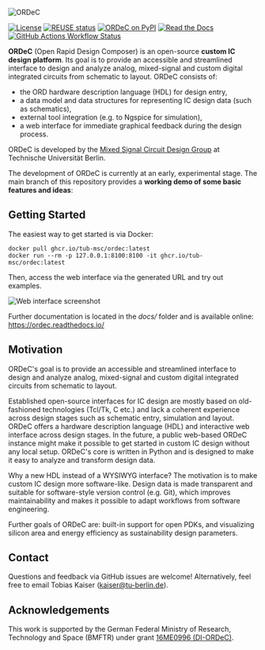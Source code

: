 ![ORDeC](https://raw.githubusercontent.com/tub-msc/ordec/refs/heads/main/docs/ordec_logo.svg)

[![License](https://img.shields.io/badge/License-Apache%202.0-blue.svg)](https://opensource.org/licenses/Apache-2.0)
[![REUSE status](https://api.reuse.software/badge/github.com/tub-msc/ordec)](https://api.reuse.software/info/github.com/tub-msc/ordec)
[![ORDeC on PyPI](https://img.shields.io/pypi/v/ordec.svg)](https://pypi.python.org/pypi/ordec)
[![Read the Docs](https://img.shields.io/readthedocs/ordec)](https://ordec.readthedocs.io)
[![GitHub Actions Workflow Status](https://img.shields.io/github/actions/workflow/status/tub-msc/ordec/tests.yaml?label=tests)](https://github.com/tub-msc/ordec/actions/workflows/tests.yaml)

**ORDeC** (Open Rapid Design Composer) is an open-source **custom IC design platform**. Its goal is to provide an accessible and streamlined interface to design and analyze analog, mixed-signal and custom digital integrated circuits from schematic to layout. ORDeC consists of:

- the ORD hardware description language (HDL) for design entry,
- a data model and data structures for representing IC design data (such as schematics),
- external tool integration (e.g. to Ngspice for simulation),
- a web interface for immediate graphical feedback during the design process.

ORDeC is developed by the [Mixed Signal Circuit Design Group](https://www.tu.berlin/msc) at Technische Universität Berlin. 

The development of ORDeC is currently at an early, experimental stage. The main branch of this repository provides a **working demo of some basic features and ideas**:

## Getting Started

The easiest way to get started is via Docker:

```
docker pull ghcr.io/tub-msc/ordec:latest
docker run --rm -p 127.0.0.1:8100:8100 -it ghcr.io/tub-msc/ordec:latest
```

Then, access the web interface via the generated URL and try out examples.

![Web interface screenshot](https://raw.githubusercontent.com/tub-msc/ordec/refs/heads/main/docs/screenshot_demo.png)

Further documentation is located in the *docs/* folder and is available online: https://ordec.readthedocs.io/

## Motivation

ORDeC's goal is to provide an accessible and streamlined interface to design and analyze analog, mixed-signal and custom digital integrated circuits from schematic to layout.

Established open-source interfaces for IC design are mostly based on old-fashioned technologies (Tcl/Tk, C etc.) and lack a coherent experience across design stages such as schematic entry, simulation and layout. ORDeC offers a hardware description language (HDL) and interactive web interface across design stages. In the future, a public web-based ORDeC instance might make it possible to get started in custom IC design without any local setup. ORDeC's core is written in Python and is designed to make it easy to analyze and transform design data.

Why a new HDL instead of a WYSIWYG interface? The motivation is to make custom IC design more software-like. Design data is made transparent and suitable for software-style version control (e.g. Git), which improves maintainability and makes it possible to adapt workflows from software engineering.

Further goals of ORDeC are: built-in support for open PDKs, and visualizing silicon area and energy efficiency as sustainability design parameters. 

## Contact

Questions and feedback via GitHub issues are welcome! Alternatively, feel free to email Tobias Kaiser (kaiser@tu-berlin.de).

## Acknowledgements

This work is supported by the German Federal Ministry of Research, Technology and Space (BMFTR) under grant [16ME0996 (DI-ORDeC)](https://www.elektronikforschung.de/projekte/di-ordec).
